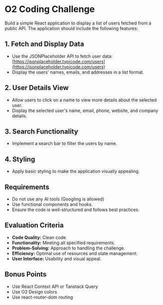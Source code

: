 # O2 Coding Challenge

Build a simple React application to display a list of users fetched from a public API. The application should include the following features:

## 1. Fetch and Display Data

- Use the JSONPlaceholder API to fetch user data:  
  [https://jsonplaceholder.typicode.com/users](https://jsonplaceholder.typicode.com/users)
- Display the users' names, emails, and addresses in a list format.

## 2. User Details View

- Allow users to click on a name to view more details about the selected user.
- Display the selected user's name, email, phone, website, and company details.

## 3. Search Functionality

- Implement a search bar to filter the users by name.

## 4. Styling

- Apply basic styling to make the application visually appealing.

## Requirements

- Do not use any AI tools (Googling is allowed)
- Use functional components and hooks.
- Ensure the code is well-structured and follows best practices.

## Evaluation Criteria

- **Code Quality:** Clean code
- **Functionality:** Meeting all specified requirements.
- **Problem-Solving:** Approach to handling the challenge.
- **Efficiency:** Optimal use of resources and state management.
- **User Interface:** Usability and visual appeal.

## Bonus Points

- Use React Context API or Tanstack Query
- Use O2 Design colors
- Use react-router-dom routing
